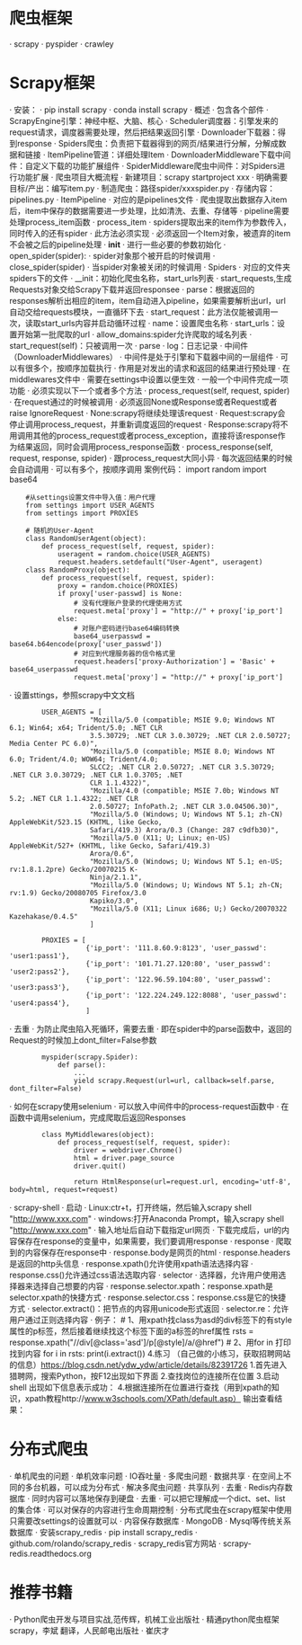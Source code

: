 
# 爬虫框架
· scrapy
· pyspider
· crawley
# Scrapy框架
· 安装：
    · pip install scrapy
    · conda install scrapy
· 概述
    · 包含各个部件
        · ScrapyEngine引擎：神经中枢、大脑、核心
        · Scheduler调度器：引擎发来的request请求，调度器需要处理，然后把结果返回引擎
        · Downloader下载器：得到response
        · Spiders爬虫：负责把下载器得到的网页/结果进行分解，分解成数据和链接
        · ItemPipeline管道：详细处理Item
        · DownloaderMiddleware下载中间件：自定义下载的功能扩展组件
        · SpiderMiddleware爬虫中间件：对Spiders进行功能扩展
· 爬虫项目大概流程
    · 新建项目：scrapy startproject xxx
    · 明确需要目标/产出：编写item.py
    ·  制造爬虫：路径spider/xxxspider.py
    · 存储内容：pipelines.py
· ItemPipeline
    · 对应的是pipelines文件
    · 爬虫提取出数据存入item后，item中保存的数据需要进一步处理，比如清洗、去重、存储等
    · pipeline需要处理process_item函数
        · process_item
            · spiders提取出来的item作为参数传入，同时传入的还有spider
            · 此方法必须实现
            · 必须返回一个Item对象，被遗弃的item不会被之后的pipeline处理
        · __init__
            · 进行一些必要的参数初始化
        · open_spider(spider):
            · spider对象那个被开启的时候调用
        · close_spider(spider)
            · 当spider对象被关闭的时候调用
· Spiders
    · 对应的文件夹spiders下的文件
    · __init：初始化爬虫名称，start_urls列表
    · start_requests,生成Requests对象交给Scrapy下载并返回responsee
    · parse：根据返回的responses解析出相应的item，item自动进入pipeline，如果需要解析出url，url自动交给requests模块，一直循环下去
    · start_request：此方法仅能被调用一次，读取start_urls内容并启动循环过程
    · name：设置爬虫名称
    · start_urls：设置开始第一批爬取的url
    · allow_domains:spider允许爬取的域名列表
    · start_request(self)：只被调用一次
    · parse
    · log：日志记录
· 中间件（DownloaderMiddlewares）
    · 中间件是处于引擎和下载器中间的一层组件
    · 可以有很多个，按顺序加载执行
    · 作用是对发出的请求和返回的结果进行预处理
    · 在middlewares文件中
    · 需要在settings中设置以便生效
    · 一般一个中间件完成一项功能
    · 必须实现以下一个或者多个方法
        · process_request(self, request, spider)
            · 在request通过的时候被调用
            · 必须返回None或Response或者Request或者raise IgnoreRequest
                · None:scrapy将继续处理该request
                · Request:scrapy会停止调用process_request，并重新调度返回的request
                · Response:scrapy将不用调用其他的process_request或者process_exception，直接将该response作为结果返回，同时会调用process_response函数
        · process_response(self, request, response, spider)
            · 跟process_request大同小异
            · 每次返回结果的时候会自动调用
            · 可以有多个，按顺序调用
    案例代码：
        import random
        import base64
        
        #从settings设置文件中导入值：用户代理
        from settings import USER_AGENTS
        from settings import PROXIES
        
        # 随机的User-Agent
        class RandomUserAgent(object):
            def process_request(self, request, spider):
                useragent = random.choice(USER_AGENTS)
                request.headers.setdefault("User-Agent", useragent)
        class RandomProxy(object):
            def process_request(self, request, spider):
                proxy = random.choice(PROXIES)
                if proxy['user-passwd] is None:
                    # 没有代理账户登录的代理使用方式
                    request.meta['proxy'] = "http://" + proxy['ip_port']
                else:
                    # 对账户密码进行base64编码转换
                    base64_userpasswd = base64.b64encode(proxy['user_passwd'])
                    # 对应到代理服务器的信令格式里
                    request.headers['proxy-Authorization'] = 'Basic' + base64_userpasswd
                    request.meta['proxy'] = "http://" + proxy['ip_port']
   · 设置sttings，参照scrapy中文文档
   
            USER_AGENTS = [
	            		"Mozilla/5.0 (compatible; MSIE 9.0; Windows NT 6.1; Win64; x64; Trident/5.0; .NET CLR
	            		3.5.30729; .NET CLR 3.0.30729; .NET CLR 2.0.50727; Media Center PC 6.0)",
	            		"Mozilla/5.0 (compatible; MSIE 8.0; Windows NT 6.0; Trident/4.0; WOW64; Trident/4.0;
	            		SLCC2; .NET CLR 2.0.50727; .NET CLR 3.5.30729; .NET CLR 3.0.30729; .NET CLR 1.0.3705; .NET
	            		CLR 1.1.4322)",
	            		"Mozilla/4.0 (compatible; MSIE 7.0b; Windows NT 5.2; .NET CLR 1.1.4322; .NET CLR
	            		2.0.50727; InfoPath.2; .NET CLR 3.0.04506.30)",
	            		"Mozilla/5.0 (Windows; U; Windows NT 5.1; zh-CN) AppleWebKit/523.15 (KHTML, like Gecko,
	            		Safari/419.3) Arora/0.3 (Change: 287 c9dfb30)",
	            		"Mozilla/5.0 (X11; U; Linux; en-US) AppleWebKit/527+ (KHTML, like Gecko, Safari/419.3)
	            		Arora/0.6",
	            		"Mozilla/5.0 (Windows; U; Windows NT 5.1; en-US; rv:1.8.1.2pre) Gecko/20070215 K-
	            		Ninja/2.1.1",
	            		"Mozilla/5.0 (Windows; U; Windows NT 5.1; zh-CN; rv:1.9) Gecko/20080705 Firefox/3.0
	            		Kapiko/3.0",
	            		"Mozilla/5.0 (X11; Linux i686; U;) Gecko/20070322 Kazehakase/0.4.5"
	            		]           
            
            PROXIES = [
	            	   {'ip_port': '111.8.60.9:8123', 'user_passwd': 'user1:pass1'},
	            	   {'ip_port': '101.71.27.120:80', 'user_passwd': 'user2:pass2'},
	            	   {'ip_port': '122.96.59.104:80', 'user_passwd': 'user3:pass3'},
	            	   {'ip_port': '122.224.249.122:8088', 'user_passwd': 'user4:pass4'},
	            	   ]

   · 去重
        · 为防止爬虫陷入死循环，需要去重
        · 即在spider中的parse函数中，返回的Request的时候加上dont_filter=False参数
        
            myspider(scrapy.Spider):
                def parse():
                    ...
                    yield scrapy.Request(url=url, callback=self.parse, dont_filter=False)
                    
   · 如何在scrapy使用selenium
        · 可以放入中间件中的process-request函数中
        · 在函数中调用selenium，完成爬取后返回Responses
        
            class MyMiddlewares(object):
                def process_request(self, request, spider):
                    driver = webdriver.Chrome()
                    html = driver.page_source
                    driver.quit()
                    
                    return HtmlResponse(url=request.url, encoding='utf-8', body=html, request=request)
· scrapy-shell
    · 启动
        · Linux:ctr+t，打开终端，然后输入scrapy shell "http://www.xxx.com"
        · windows:打开Anaconda Prompt，输入scrapy shell "http://www.xxx.com"
        · 输入地址后自动下载指定url网页
        · 下载完成后，url的内容保存在response的变量中，如果需要，我们要调用response
    · response
        · 爬取到的内容保存在response中
        · response.body是网页的html
        · response.headers是返回的http头信息
        · response.xpath()允许使用xpath语法选择内容
        · response.css()允许通过css语法选取内容
        · selector
            · 选择器，允许用户使用选择器来选择自己想要的内容
            · response.selector.xpath：response.xpath是selector.xpath的快捷方式
            · response.selector.css：response.css是它的快捷方式
            · selector.extract()：把节点的内容用unicode形式返回
            · selector.re：允许用户通过正则选择内容
        · 例子：
            # 1、用xpath找class为asd的div标签下的有style属性的p标签，然后接着继续找这个标签下面的a标签的href属性
                rsts = response.xpath("//div[@class='asd']/p[@style]/a/@href")
            # 2、用for in 打印找到内容
                for i in rsts:
                    print(i.extract())
    4.练习 （自己做的小练习，获取招聘网站的信息）https://blog.csdn.net/ydw_ydw/article/details/82391726
        1.首先进入猎聘网，搜索Python，按F12出现如下界面
        2.查找岗位的连接所在位置
        3.启动shell
        出现如下信息表示成功：
        4.根据连接所在位置进行查找（用到xpath的知识，xpath教程http://www.w3schools.com/XPath/default.asp）
        输出查看结果：

# 分布式爬虫
· 单机爬虫的问题
    · 单机效率问题
    · IO吞吐量
· 多爬虫问题
    · 数据共享
    · 在空间上不同的多台机器，可以成为分布式
· 解决多爬虫问题
    · 共享队列
    · 去重
        · Redis内存数据库
            · 同时内容可以落地保存到硬盘
            · 去重
            · 可以把它理解成一个dict、set、list的集合体
            · 可以对保存的内容进行生命周期控制
· 分布式爬虫在scrapy框架中使用只需要改settings的设置就可以
· 内容保存数据库
    · MongoDB
    · Mysql等传统关系数据库
· 安装scrapy_redis
    · pip install scrapy_redis
    · github.com/rolando/scrapy_redis
· scrapy_redis官方网站
    · scrapy-redis.readthedocs.org
# 推荐书籍
   · Python爬虫开发与项目实战,范传辉，机械工业出版社
   · 精通python爬虫框架scrapy，李斌 翻译，人民邮电出版社
   · 崔庆才